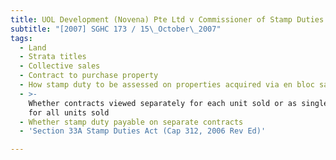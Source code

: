 ```yaml
---
title: UOL Development (Novena) Pte Ltd v Commissioner of Stamp Duties
subtitle: "[2007] SGHC 173 / 15\_October\_2007"
tags:
  - Land
  - Strata titles
  - Collective sales
  - Contract to purchase property
  - How stamp duty to be assessed on properties acquired via en bloc sale
  - >-
    Whether contracts viewed separately for each unit sold or as single contract
    for all units sold
  - Whether stamp duty payable on separate contracts
  - 'Section 33A Stamp Duties Act (Cap 312, 2006 Rev Ed)'

---
```


